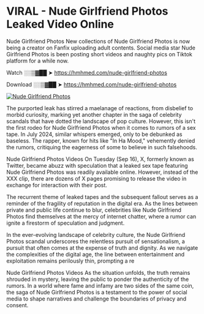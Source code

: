 # VIRAL - Nude Girlfriend Photos Leaked Video Online

Nude Girlfriend Photos New collections of Nude Girlfriend Photos is now being a creator on Fanfix uploading adult contents. Social media star Nude Girlfriend Photos is been posting short videos and naughty pics on Tiktok platform for a while now.

Watch ░░▒▓██ ➤ https://hmhmed.com/nude-girlfriend-photos

Download ░░▒▓██ ➤ https://hmhmed.com/nude-girlfriend-photos

[![Nude Girlfriend Photos](https://i.imgur.com/dJHk4Zq.gif)](https://hmhmed.com/nude-girlfriend-photos)

The purported leak has stirred a maelanage of reactions, from disbelief to morbid curiosity, marking yet another chapter in the saga of celebrity scandals that have dotted the landscape of pop culture. However, this isn't the first rodeo for Nude Girlfriend Photos when it comes to rumors of a sex tape. In July 2024, similar whispers emerged, only to be debunked as baseless. The rapper, known for hits like "In Ha Mood," vehemently denied the rumors, critiquing the eagerness of some to believe in such falsehoods.

Nude Girlfriend Photos Videos
On Tuesday (Sep 16), X, formerly known as Twitter, became abuzz with speculation that a leaked sex tape featuring Nude Girlfriend Photos was readily available online. However, instead of the XXX clip, there are dozens of X pages promising to release the video in exchange for interaction with their post.

The recurrent theme of leaked tapes and the subsequent fallout serves as a reminder of the fragility of reputation in the digital era. As the lines between private and public life continue to blur, celebrities like Nude Girlfriend Photos find themselves at the mercy of internet chatter, where a rumor can ignite a firestorm of speculation and judgment.

In the ever-evolving landscape of celebrity culture, the Nude Girlfriend Photos scandal underscores the relentless pursuit of sensationalism, a pursuit that often comes at the expense of truth and dignity. As we navigate the complexities of the digital age, the line between entertainment and exploitation remains perilously thin, prompting a re

Nude Girlfriend Photos Videos
As the situation unfolds, the truth remains shrouded in mystery, leaving the public to ponder the authenticity of the rumors. In a world where fame and infamy are two sides of the same coin, the saga of Nude Girlfriend Photos is a testament to the power of social media to shape narratives and challenge the boundaries of privacy and consent.